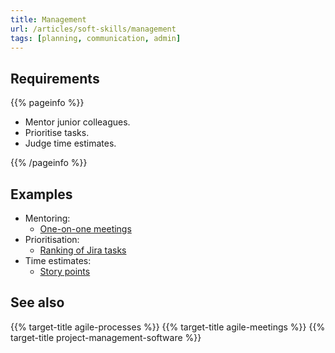 ```yaml
---
title: Management
url: /articles/soft-skills/management
tags: [planning, communication, admin]
---
```


## Requirements

{{% pageinfo %}}

* Mentor junior colleagues.
* Prioritise tasks.
* Judge time estimates.

{{% /pageinfo %}}

## Examples

* Mentoring:
  * [One-on-one meetings](https://www.atlassian.com/blog/inside-atlassian/1-on-1-meeting-tips)
* Prioritisation:
  * [Ranking of Jira tasks](https://www.atlassian.com/software/jira)
* Time estimates:
  * [Story points](https://www.atlassian.com/agile/project-management/estimation)

## See also

{{% target-title agile-processes %}}
{{% target-title agile-meetings %}}
{{% target-title project-management-software %}}
